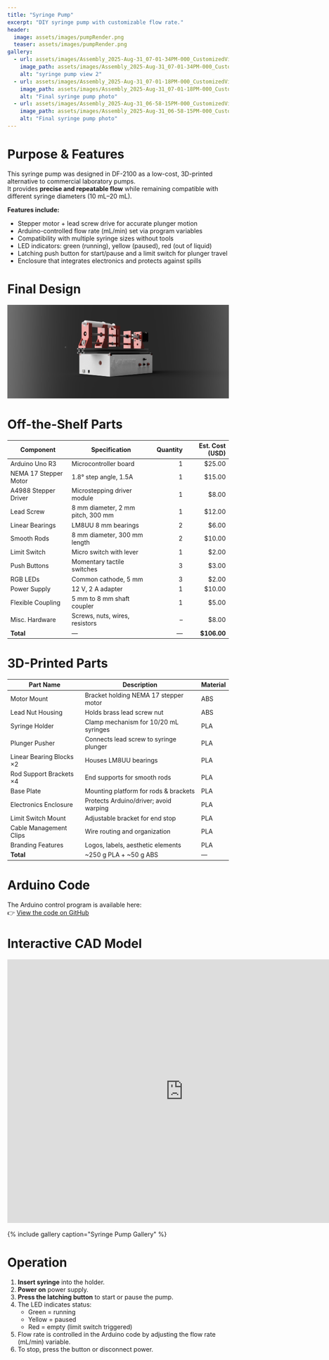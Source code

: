 ```yaml
---
title: "Syringe Pump"
excerpt: "DIY syringe pump with customizable flow rate."
header:
  image: assets/images/pumpRender.png
  teaser: assets/images/pumpRender.png
gallery:
  - url: assets/images/Assembly_2025-Aug-31_07-01-34PM-000_CustomizedView1371566399_png.png
    image_path: assets/images/Assembly_2025-Aug-31_07-01-34PM-000_CustomizedView1371566399_png.png
    alt: "syringe pump view 2"
  - url: assets/images/Assembly_2025-Aug-31_07-01-18PM-000_CustomizedView13917699269_png.png
    image_path: assets/images/Assembly_2025-Aug-31_07-01-18PM-000_CustomizedView13917699269_png.png
    alt: "Final syringe pump photo"
  - url: assets/images/Assembly_2025-Aug-31_06-58-15PM-000_CustomizedView25255171325_png.png
    image_path: assets/images/Assembly_2025-Aug-31_06-58-15PM-000_CustomizedView25255171325_png.png
    alt: "Final syringe pump photo"
---
```


# Purpose & Features

This syringe pump was designed in DF-2100 as a low-cost, 3D-printed alternative to commercial laboratory pumps.  
It provides **precise and repeatable flow** while remaining compatible with different syringe diameters (10 mL–20 mL).  

**Features include:**
* Stepper motor + lead screw drive for accurate plunger motion  
* Arduino-controlled flow rate (mL/min) set via program variables  
* Compatibility with multiple syringe sizes without tools  
* LED indicators: green (running), yellow (paused), red (out of liquid)  
* Latching push button for start/pause and a limit switch for plunger travel  
* Enclosure that integrates electronics and protects against spills   

# Final Design

![Final assembly](/assets/images/finalPump.png)

# Off-the-Shelf Parts

| Component            | Specification                     | Quantity | Est. Cost (USD) |
|----------------------|-----------------------------------|---------:|----------------:|
| Arduino Uno R3       | Microcontroller board             | 1        | $25.00 |
| NEMA 17 Stepper Motor| 1.8° step angle, 1.5A             | 1        | $15.00 |
| A4988 Stepper Driver | Microstepping driver module       | 1        | $8.00 |
| Lead Screw           | 8 mm diameter, 2 mm pitch, 300 mm | 1        | $12.00 |
| Linear Bearings      | LM8UU 8 mm bearings               | 2        | $6.00 |
| Smooth Rods          | 8 mm diameter, 300 mm length      | 2        | $10.00 |
| Limit Switch         | Micro switch with lever           | 1        | $2.00 |
| Push Buttons         | Momentary tactile switches        | 3        | $3.00 |
| RGB LEDs             | Common cathode, 5 mm              | 3        | $2.00 |
| Power Supply         | 12 V, 2 A adapter                 | 1        | $10.00 |
| Flexible Coupling    | 5 mm to 8 mm shaft coupler        | 1        | $5.00 |
| Misc. Hardware       | Screws, nuts, wires, resistors    | –        | $8.00 |
| **Total**            | —                                 | —        | **$106.00** |

# 3D-Printed Parts

| Part Name               | Description                          | Material |
|--------------------------|--------------------------------------|----------|
| Motor Mount             | Bracket holding NEMA 17 stepper motor | ABS |
| Lead Nut Housing        | Holds brass lead screw nut | ABS |
| Syringe Holder          | Clamp mechanism for 10/20 mL syringes | PLA |
| Plunger Pusher          | Connects lead screw to syringe plunger | PLA |
| Linear Bearing Blocks ×2| Houses LM8UU bearings                | PLA |
| Rod Support Brackets ×4 | End supports for smooth rods         | PLA |
| Base Plate              | Mounting platform for rods & brackets | PLA |
| Electronics Enclosure   | Protects Arduino/driver; avoid warping | PLA |
| Limit Switch Mount      | Adjustable bracket for end stop      | PLA |
| Cable Management Clips  | Wire routing and organization        | PLA |
| Branding Features       | Logos, labels, aesthetic elements    | PLA |
| **Total**               | ~250 g PLA + ~50 g ABS               | — |

# Arduino Code

The Arduino control program is available here:  
👉 [View the code on GitHub](https://github.com/danielmansueto/danielmansueto.github.io/blob/main/assets/SyringeArduinoCode)

# Interactive CAD Model

<iframe src="https://a360.co/4ndD7XO" width="800" height="600" allowfullscreen="true" webkitallowfullscreen="true" mozallowfullscreen="true" frameborder="0"></iframe>

{% include gallery caption="Syringe Pump Gallery" %}

# Operation

1. **Insert syringe** into the holder.
2. **Power on** power supply.  
3. **Press the latching button** to start or pause the pump.  
4. The LED indicates status:  
   * Green = running  
   * Yellow = paused  
   * Red = empty (limit switch triggered)  
5. Flow rate is controlled in the Arduino code by adjusting the flow rate (mL/min) variable.  
6. To stop, press the button or disconnect power.  

